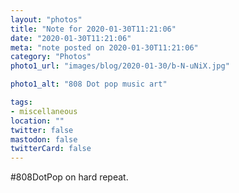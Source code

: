 ```yaml
---
layout: "photos"
title: "Note for 2020-01-30T11:21:06"
date: "2020-01-30T11:21:06"
meta: "note posted on 2020-01-30T11:21:06"
category: "Photos"
photo1_url: "images/blog/2020-01-30/b-N-uNiX.jpg"

photo1_alt: "808 Dot pop music art"

tags:
- miscellaneous
location: ""
twitter: false
mastodon: false
twitterCard: false
---
```

#808DotPop on hard repeat.
